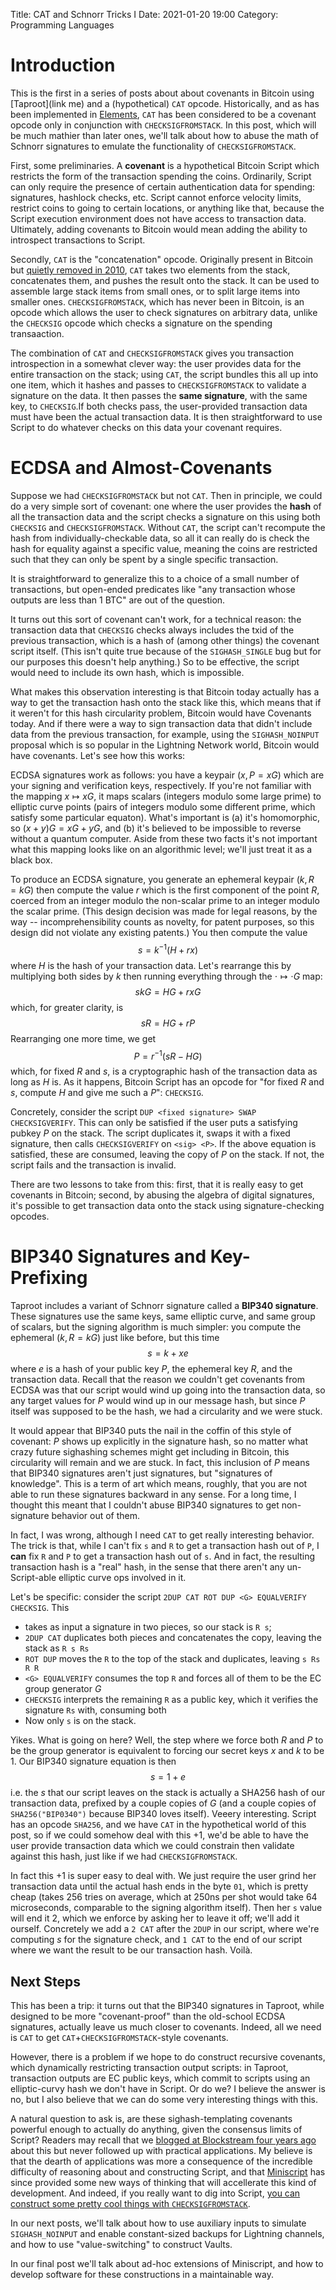 Title: CAT and Schnorr Tricks I
Date: 2021-01-20 19:00
Category: Programming Languages

# Introduction
 
This is the first in a series of posts about about covenants in Bitcoin
using [Taproot](link me) and a (hypothetical) `CAT` opcode. Historically, and as has
been implemented in [Elements](https://github.com/ElementsProject/elements/),
`CAT` has been considered to be a covenant opcode only in conjunction with
`CHECKSIGFROMSTACK`. In this post, which will be much mathier than later ones,
we'll talk about how to abuse the math of Schnorr signatures to emulate the
functionality of `CHECKSIGFROMSTACK`.

First, some preliminaries. A **covenant** is a hypothetical Bitcoin Script
which restricts the form of the transaction spending the coins. Ordinarily,
Script can only require the presence of certain authentication data for
spending: signatures, hashlock checks, etc. Script cannot enforce velocity
limits, restrict coins to going to certain locations, or anything like that,
because the Script execution environment does not have access to transaction
data. Ultimately, adding covenants to Bitcoin would mean adding the ability
to introspect transactions to Script.

Secondly, `CAT` is the "concatenation" opcode. Originally present in Bitcoin
but [quietly removed in 2010](https://github.com/bitcoin/bitcoin/commit/4bd188c4383d6e614e18f79dc337fbabe8464c82),
`CAT` takes two elements from the stack, concatenates them, and pushes the
result onto the stack. It can be used to assemble large stack items from
small ones, or to split large items into smaller ones. `CHECKSIGFROMSTACK`,
which has never been in Bitcoin, is an opcode which allows the user to
check signatures on arbitrary data, unlike the `CHECKSIG` opcode which checks
a signature on the spending transaaction.

The combination of `CAT` and `CHECKSIGFROMSTACK` gives you transaction introspection
in a somewhat clever way: the user provides data for the entire transaction on the
stack; using `CAT`, the script bundles this all up into one item, which it hashes
and passes to `CHECKSIGFROMSTACK` to validate a signature on the data. It then
passes the **same signature**, with the same key, to `CHECKSIG`.If both checks
pass, the user-provided transaction data must have been the actual transaction data.
It is then straightforward to use Script to do whatever checks on this data your
covenant requires.

# ECDSA and Almost-Covenants

Suppose we had `CHECKSIGFROMSTACK` but not `CAT`. Then in principle, we could do
a very simple sort of covenant: one where the user provides the **hash** of all
the transaction data and the script checks a signature on this using both `CHECKSIG`
and `CHECKSIGFROMSTACK`. Without `CAT`, the script can't recompute the hash from
individually-checkable data, so all it can really do is check the hash for equality
against a specific value, meaning the coins are restricted such that they can only
be spent by a single specific transaction.

It is straightforward to generalize this to a choice of a small number of transactions,
but open-ended predicates like "any transaction whose outputs are less than 1 BTC" are
out of the question.

It turns out this sort of covenant can't work, for a technical reason: the
transaction data that `CHECKSIG` checks always includes the txid of the previous
transaction, which is a hash of (among other things) the covenant script itself.
(This isn't quite true because of the `SIGHASH_SINGLE` bug but for our purposes this
doesn't help anything.) So to be effective, the script would need to include its
own hash, which is impossible.

What makes this observation interesting is that Bitcoin today actually has a way to
get the transaction hash onto the stack like this, which means that if it weren't
for this hash circularity problem, Bitcoin would have Covenants today. And if there
were a way to sign transaction data that didn't include data from the previous transaction,
for example, using the `SIGHASH_NOINPUT` proposal which is so popular in the Lightning
Network world, Bitcoin would have covenants. Let's see how this works:

ECDSA signatures work as follows: you have a keypair $(x, P = xG)$ which are your signing
and verification keys, respectively. If you're not familiar with the mapping $x\mapsto xG$,
it maps scalars (integers modulo some large prime) to elliptic curve points (pairs of
integers modulo some different prime, which satisfy some particular equaton). What's
important is (a) it's homomorphic, so $(x + y)G = xG + yG$, and (b) it's believed to be
impossible to reverse without a quantum computer. Aside from these two facts it's not
important what this mapping looks like on an algorithmic level; we'll just treat it as a
black box.

To produce an ECDSA signature, you generate an ephemeral keypair $(k, R = kG)$ then compute
the value $r$ which is the first component of the point $R$, coerced from an integer modulo
the non-scalar prime to an integer modulo the scalar prime. (This design decision was made
for legal reasons, by the way -- incomprehensibility counts as novelty, for patent purposes,
so this design did not violate any existing patents.) You then compute the value
$$ s = k^{-1}(H + rx) $$
where $H$ is the hash of your transaction data. Let's rearrange this by multiplying both sides
by $k$ then running everything through the $\cdot\mapsto\cdot G$ map:
$$ skG = HG + rxG $$
which, for greater clarity, is
$$ sR = HG + rP $$
Rearranging one more time, we get
$$ P = r^{-1}(sR - HG) $$
which, for fixed $R$ and $s$, is a cryptographic hash of the transaction data as long as $H$
is. As it happens, Bitcoin Script has an opcode for "for fixed $R$ and $s$, compute $H$ and
give me such a $P$": `CHECKSIG`.

Concretely, consider the script `DUP <fixed signature> SWAP CHECKSIGVERIFY`. This can only
be satisfied if the user puts a satisfying pubkey $P$ on the stack. The script duplicates
it, swaps it with a fixed signature, then calls `CHECKSIGVERIFY` on `<sig> <P>`. If the
above equation is satisfied, these are consumed, leaving the copy of $P$ on the stack. If
not, the script fails and the transaction is invalid.

There are two lessons to take from this: first, that it is really easy to get covenants in
Bitcoin; second, by abusing the algebra of digital signatures, it's possible to get transaction
data onto the stack using signature-checking opcodes.

# BIP340 Signatures and Key-Prefixing

Taproot includes a variant of Schnorr signature called a **BIP340 signature**. These signatures
use the same keys, same elliptic curve, and same group of scalars, but the signing algorithm
is much simpler: you compute the ephemeral $(k, R = kG)$ just like before, but this time
$$ s = k + xe $$
where $e$ is a hash of your public key $P$, the ephemeral key $R$, and the transaction data.
Recall that the reason we couldn't get covenants from ECDSA was that our script would wind
up going into the transaction data, so any target values for $P$ would wind up in our message
hash, but since $P$ itself was supposed to be the hash, we had a circularity and we were stuck.

It would appear that BIP340 puts the nail in the coffin of this style of covenant: $P$ shows
up explicitly in the signature hash, so no matter what crazy future sighashing schemes might
get including in Bitcoin, this circularity will remain and we are stuck. In fact, this inclusion
of $P$ means that BIP340 signatures aren't just signatures, but "signatures of knowledge". This
is a term of art which means, roughly, that you are not able to run these signatures backward
in any sense. For a long time, I thought this meant that I couldn't abuse BIP340 signatures to
get non-signature behavior out of them.

In fact, I was wrong, although I need `CAT` to get really interesting behavior. The trick is
that, while I can't fix `s` and `R` to get a transaction hash out of `P`, I **can** fix `R`
and `P` to get a transaction hash out of `s`. And in fact, the resulting transaction hash is
a "real" hash, in the sense that there aren't any un-Script-able elliptic curve ops involved
in it.

Let's be specific: consider the script `2DUP CAT ROT DUP <G> EQUALVERIFY CHECKSIG`. This

* takes as input a signature in two pieces, so our stack is `R s`;
* `2DUP CAT` duplicates both pieces and concatenates the copy, leaving the stack as `R s Rs`
* `ROT DUP` moves the `R` to the top of the stack and duplicates, leaving `s Rs R R`
* `<G> EQUALVERIFY` consumes the top `R` and forces all of them to be the EC group generator $G$
* `CHECKSIG` interprets the remaining `R` as a public key, which it verifies the signature `Rs` with, consuming both
* Now only `s` is on the stack.

Yikes. What is going on here? Well, the step where we force both $R$ and $P$ to be the
group generator is equivalent to forcing our secret keys $x$ and $k$ to be 1. Our BIP340
signature equation is then
$$ s = 1 + e $$
i.e. the $s$ that our script leaves on the stack is actually a SHA256 hash of our
transaction data, prefixed by a couple copies of $G$ (and a couple copies of
`SHA256("BIP0340")` because BIP340 loves itself). Veeery interesting. Script has
an opcode `SHA256`, and we have `CAT` in the hypothetical world of this post, so
if we could somehow deal with this +1, we'd be able to have the user provide transaction
data which we could constrain then validate against this hash, just like if we had
`CHECKSIGFROMSTACK`.

In fact this +1 is super easy to deal with. We just require the user grind her transaction
data until the actual hash ends in the byte `01`, which is pretty cheap (takes 256 tries
on average, which at 250ns per shot would take 64 microseconds, comparable to the signing
algorithm itself). Then her `s` value will end it 2, which we enforce by asking her to
leave it off; we'll add it ourself. Concretely we add a `2 CAT` after the `2DUP` in our
script, where we're computing $s$ for the signature check, and `1 CAT` to the end of our
script where we want the result to be our transaction hash. Voilà.

## Next Steps

This has been a trip: it turns out that the BIP340 signatures in Taproot, while designed
to be more "covenant-proof" than the old-school ECDSA signatures, actually leave us much
closer to covenants. Indeed, all we need is `CAT` to get `CAT`+`CHECKSIGFROMSTACK`-style
covenants.

However, there is a problem if we hope to do construct recursive covenants, which dynamically
restricting transaction output scripts: in Taproot, transaction outputs are EC public
keys, which commit to scripts using an elliptic-curvy hash we don't have in Script. Or do
we? I believe the answer is no, but I also believe that we can do some very interesting
things with this.

A natural question to ask is, are these sighash-templating covenants powerful enough to
actually do anything, given the consensus limits of Script? Readers may recall that we
[blogged at Blockstream four years ago](https://blockstream.com/2016/11/02/en-covenants-in-elements-alpha/)
about this but never followed up with practical applications. My believe is that the
dearth of applications was more a consequence of the incredible difficulty of reasoning
about and constructing Script, and that [Miniscript](http://bitcoin.sipa.be/miniscript/)
has since provided some new ways of thinking that will accellerate this kind of development.
And indeed, if you really want to dig into Script, [you can construct some pretty cool
things with `CHECKSIGFROMSTACK`](https://ruggedbytes.com/articles/ll/).

In our next posts, we'll talk about how to use auxiliary inputs to simulate `SIGHASH_NOINPUT`
and enable constant-sized backups for Lightning channels, and how to use "value-switching"
to construct Vaults.

In our final post we'll talk about ad-hoc extensions of Miniscript, and how to develop
software for these constructions in a maintainable way.


